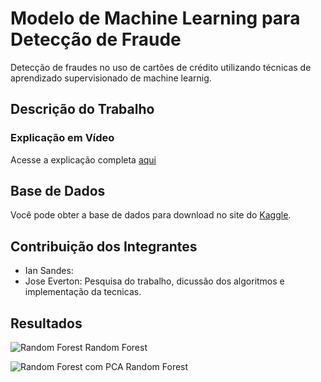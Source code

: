 # Modelo de Machine Learning para Detecção de Fraude
Detecção de fraudes no uso de cartões de crédito utilizando técnicas de aprendizado supervisionado de machine learnig.

## Descrição do Trabalho


### Explicação em Vídeo
Acesse a explicação completa [aqui](https://youtu.be/1fM416AdQeE)

## Base de Dados
Você pode obter a base de dados para download no site do [Kaggle](https://www.kaggle.com/mlg-ulb/creditcardfraud).

## Contribuição dos Integrantes
- Ian Sandes:
- Jose Everton: Pesquisa do trabalho, dicussão dos algoritmos e implementação da tecnicas.

## Resultados

![Random Forest](https://i.ibb.co/tsRNtM6/rf.jpg)
Random Forest  

![Random Forest com PCA](https://i.ibb.co/2W4ZXFk/rf-pca.jpg)
Random Forest  
